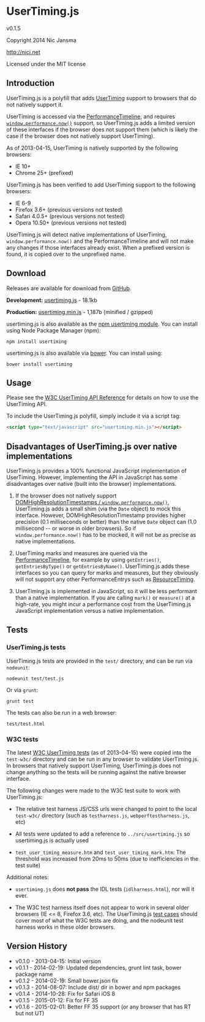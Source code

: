 # UserTiming.js

v0.1.5

Copyright 2014 Nic Jansma

http://nicj.net

Licensed under the MIT license

## Introduction

UserTiming.js is a polyfill that adds [UserTiming](http://www.w3.org/TR/user-timing/) support to browsers
that do not natively support it.

UserTiming is accessed via the [PerformanceTimeline](http://www.w3.org/TR/performance-timeline/), and requires
[``window.performance.now()``](http://www.w3.org/TR/hr-time/) support, so UserTiming.js
adds a limited version of these interfaces if the browser does not support them (which is likely the case if the browser
does not natively support UserTiming).

As of 2013-04-15, UserTiming is natively supported by the following browsers:

* IE 10+
* Chrome 25+ (prefixed)

UserTiming.js has been verified to add UserTiming support to the following browsers:

* IE 6-9
* Firefox 3.6+ (previous versions not tested)
* Safari 4.0.5+ (previous versions not tested)
* Opera 10.50+ (previous versions not tested)

UserTiming.js will detect native implementations of UserTiming, ``window.performance.now()`` and
the PerformanceTimeline and will not make any changes if those interfaces already exist.  When a prefixed version
is found, it is copied over to the unprefixed name.

## Download

Releases are available for download from [GitHub](https://github.com/nicjansma/usertiming.js).

__Development:__ [usertiming.js](https://github.com/nicjansma/usertiming.js/raw/master/src/usertiming.js)
    - 18.1kb

__Production:__ [usertiming.min.js](https://github.com/nicjansma/usertiming.js/raw/master/dist/usertiming.min.js)
    - 1,187b (minified / gzipped)

usertiming.js is also available as the [npm usertiming module](https://npmjs.org/package/usertiming). You can install
using  Node Package Manager (npm):

    npm install usertiming

usertiming.js is also available via [bower](http://bower.io/). You can install using:

    bower install usertiming

## Usage

Please see the [W3C UserTiming API Reference](http://www.w3.org/TR/user-timing/) for details on how to use the
UserTiming API.

To include the UserTiming.js polyfill, simply include it via a script tag:

```html
<script type="text/javascript" src="usertiming.min.js"></script>
```

## Disadvantages of UserTiming.js over native implementations

UserTiming.js provides a 100% functional JavaScript implementation of UserTiming. However, implementing the API in
JavaScript has some disadvantages over native (built into the browser) implementations.

1. If the browser does not natively support
    [DOMHighResolutionTimestamps / ``window.performance.now()``](http://www.w3.org/TR/hr-time/), UserTiming.js adds a
    small shim (via the `Date` object) to mock this interface. However, DOMHighResolutionTimestamp provides higher
    precision (0.1 milliseconds or better) than the native `Date` object can (1.0 millisecond -- or worse in older
    browsers).  So if `window.performance.now()` has to be mocked, it will not be as precise as native implementations.

2. UserTiming marks and measures are queried via the [PerformanceTimeline](http://www.w3.org/TR/performance-timeline/),
    for example by using `getEntries()`, `getEntriesByType()` or `getEntriesByName()`.  UserTiming.js adds these
    interfaces so you can query for marks and measures, but they obviously will not support any other PerformanceEntrys
    such as [ResourceTiming](http://www.w3.org/TR/resource-timing/).

3. UserTiming.js is implemented in JavaScript, so it will be less performant than a native implementation.  If you
    are calling `mark()` or `measure()` at a high-rate, you might incur a performance cost from the UserTiming.js
    JavaScript implementation versus a native implementation.

## Tests

### UserTiming.js tests

UserTiming.js tests are provided in the ``test/`` directory, and can be run via ``nodeunit``:

    nodeunit test/test.js

Or via ``grunt``:

    grunt test

The tests can also be run in a web browser:

    test/test.html

### W3C tests

The latest [W3C UserTiming tests](http://w3c-test.org/webperf/tests/#ut) (as of 2013-04-15) were copied into the
``test-w3c/`` directory and can be run in any browser to validate UserTiming.js.  In browsers that natively support
UserTiming, UserTiming.js does not change anything so the tests will be running against the native browser interface.

The following changes were made to the W3C test suite to work with UserTiming.js:

* The relative test harness JS/CSS urls were changed to point to the local ``test-w3c/`` directory
    (such as ``testharness.js``, ``webperftestharness.js``, etc)

* All tests were updated to add a reference to ``../src/usertiming.js`` so usertiming.js is actually used

* ``test_user_timing_measure.htm`` and ``test_user_timing_mark.htm``: The threshold was increased from 20ms to 50ms
    (due to inefficiencies in the test suite)

Additional notes:

* ``usertiming.js`` does **not pass** the IDL tests (``idlharness.html``), nor will it ever.

* The W3C test harness itself does not appear to work in several older browsers (IE <= 8, Firefox 3.6, etc).  The
    UserTiming.js [test cases](#Tests) should cover most of what the W3C tests are doing, and the nodeunit test harness
    works in these older browsers.

## Version History

* v0.1.0 - 2013-04-15: Initial version
* v0.1.1 - 2014-02-19: Updated dependencies, grunt lint task, bower package name
* v0.1.2 - 2014-02-19: Small bower.json fix
* v0.1.3 - 2014-08-07: Include dist/ dir in bower and npm packages
* v0.1.4 - 2014-10-28: Fix for Safari iOS 8
* v0.1.5 - 2015-01-12: Fix for FF 35
* v0.1.6 - 2015-02-01: Better FF 35 support (or any browser that has RT but not UT)
